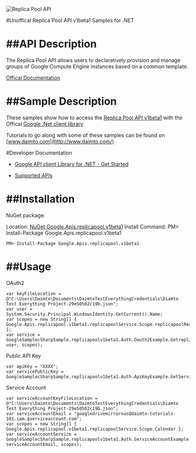 ﻿![Replica Pool API](https://www.gstatic.com/images/branding/product/1x/googleg_32dp.png)

#Unoffical Replica Pool API v1beta1 Samples for .NET  

##API Description
=============

The Replica Pool API allows users to declaratively provision and manage groups of Google Compute Engine instances based on a common template.

[Offical Documentation](https://developers.google.com/compute/docs/replica-pool/)

##Sample Description
=============

These samples show how to access the [Replica Pool API v1beta1](https://developers.google.com/compute/docs/replica-pool/) with the Offical [Google .Net client library](https://github.com/google/google-api-dotnet-client)

Tutorials to go along with some of these samples can be found on [www.daimto.com](http://www.daimto.com/)

#Developer Documentation

* [Google API client Library for .NET - Get Started](https://developers.google.com/api-client-library/dotnet/get_started)

* [Supported APIs](https://developers.google.com/api-client-library/dotnet/apis/)

##Installation
=================================

NuGet package:

Location: [NuGet Google.Apis.replicapool.v1beta1](https://www.nuget.org/packages/Google.Apis.replicapool.v1beta1)
Install Command: PM>  Install-Package Google.Apis.replicapool.v1beta1

```
PM> Install-Package Google.Apis.replicapool.v1beta1
```

##Usage
=================================

OAuth2
```
var keyFileLocation = @"C:\Users\Daimto\Documents\DaimtoTestEverythingCredentials\Diamto Test Everything Project-29e50502c19b.json";
var user = System.Security.Principal.WindowsIdentity.GetCurrent().Name;
var scopes = new String[] { Google.Apis.replicapool.v1beta1.replicapoolService.Scope.replicapoolReadonly };
var service = GoogleSamplecSharpSample.replicapoolv1beta1.Auth.Oauth2Example.GetreplicapoolService(keyFileLocation, user, scopes);
```
Public API Key
```
var apiKey = "XXXX";
var servicePublicKey = GoogleSamplecSharpSample.replicapoolv1beta1.Auth.ApiKeyExample.GetService(apiKey);
```
Service Account
```
var serviceAccountKeyFileLocation = @"C:\Users\Daimto\Documents\DaimtoTestEverythingCredentials\Diamto Test Everything Project-29e50502c19b.json";
var serviceAccountEmail = "googledrivemirrornas@daimto-tutorials-101.iam.gserviceaccount.com";
var scopes = new String[] { Google.Apis.replicapool.v1beta1.replicapoolService.Scope.Calendar };            
var serviceAccountService = GoogleSamplecSharpSample.replicapoolv1beta1.Auth.ServiceAccountExample.AuthenticateServiceAccount(serviceAccountKeyFileLocation, serviceAccountEmail, scopes);
```

